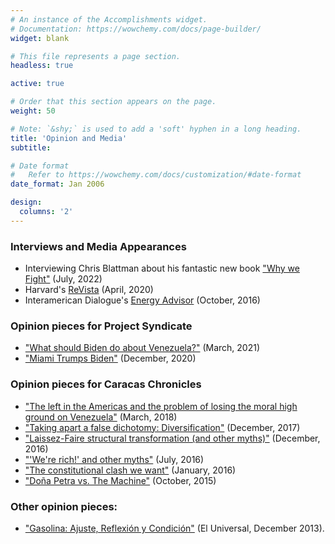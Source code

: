 ```yaml
---
# An instance of the Accomplishments widget.
# Documentation: https://wowchemy.com/docs/page-builder/
widget: blank

# This file represents a page section.
headless: true

active: true

# Order that this section appears on the page.
weight: 50

# Note: `&shy;` is used to add a 'soft' hyphen in a long heading.
title: 'Opinion and Media'
subtitle:

# Date format
#   Refer to https://wowchemy.com/docs/customization/#date-format
date_format: Jan 2006

design:
  columns: '2'
---
```


### Interviews and Media Appearances
- Interviewing Chris Blattman about his fantastic new book ["Why we Fight"](https://www.youtube.com/watch?v=PoM_x-kvSFs) (July, 2022)
- Harvard's [ReVista](https://www.youtube.com/watch?v=0NJRaCBpRlg) (April, 2020)
- Interamerican Dialogue's [Energy Advisor](https://www.dropbox.com/s/pznifms9pkykpip/08_Dialogue.pdf?dl=0) (October, 2016)

### Opinion pieces for Project Syndicate
- ["What should Biden do about Venezuela?"](https://www.project-syndicate.org/commentary/biden-strategy-on-venezuela-by-ricardo-hausmann-and-jose-morales-arilla-2021-03) (March, 2021)
- ["Miami Trumps Biden"](https://www.project-syndicate.org/commentary/how-trump-won-with-venezuela-in-miami-by-ricardo-hausmann-and-jos-morales-arilla-2020-12?barrier=accesspaylog) (December, 2020)

### Opinion pieces for Caracas Chronicles
- ["The left in the Americas and the problem of losing the moral high ground on Venezuela"](https://www.caracaschronicles.com/2018/03/09/the-left-in-the-americas-and-the-problem-with-losing-the-moral-high-ground-on-venezuela/) (March, 2018)
- ["Taking apart a false dichotomy: Diversification"](https://www.caracaschronicles.com/2017/12/22/dismounting-false-dichotomy-venezuela-energetica-diversification/) (December, 2017)
- ["Laissez-Faire structural transformation (and other myths)"](https://www.caracaschronicles.com/2016/12/27/laissez-faire-structural-transformation-myths/) (December, 2016)
- ["'We're rich!' and other myths"](https://www.caracaschronicles.com/2016/07/29/were-rich-and-other-myths/) (July, 2016)
- ["The constitutional clash we want"](https://www.caracaschronicles.com/2016/01/13/50591/) (January, 2016)
- ["Doña Petra vs. The Machine"](https://www.caracaschronicles.com/2015/10/26/dona-petra-vs-the-machine/) (October, 2015)

### Other opinion pieces:
- ["Gasolina: Ajuste, Reflexión y Condición"](https://cronicadesdewashington.blogspot.com/2013/12/gasolina-ajuste-reflexion-y-condicion.html?m=1) (El Universal, December 2013).
